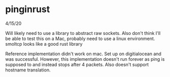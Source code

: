 # pinginrust

4/15/20

Will likely need to use a library to abstract raw sockets. Also don't think I'll be able to test this on a Mac, probably need to use a linux environment. smoltcp looks like a good rust library

Reference implementation didn't work on mac. Set up on digitialocean and was successful. However, this implementation doesn't run forever as ping is supposed to and instead stops after 4 packets. Also doesn't support hostname translation. 




